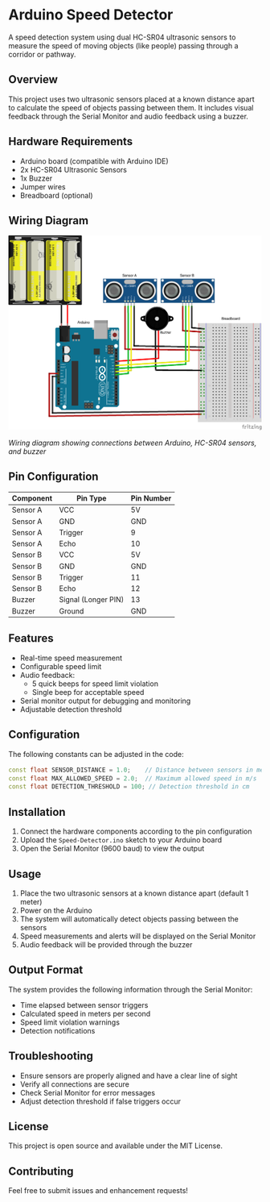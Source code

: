 # Arduino Speed Detector

A speed detection system using dual HC-SR04 ultrasonic sensors to measure the speed of moving objects (like people) passing through a corridor or pathway.

## Overview

This project uses two ultrasonic sensors placed at a known distance apart to calculate the speed of objects passing between them. It includes visual feedback through the Serial Monitor and audio feedback using a buzzer.

## Hardware Requirements

- Arduino board (compatible with Arduino IDE)
- 2x HC-SR04 Ultrasonic Sensors
- 1x Buzzer
- Jumper wires
- Breadboard (optional)

## Wiring Diagram

![Arduino Speed Detector Wiring Diagram](wiring-diagram.png)

*Wiring diagram showing connections between Arduino, HC-SR04 sensors, and buzzer*


## Pin Configuration

| Component | Pin Type | Pin Number |
|-----------|----------|------------|
| Sensor A  | VCC      | 5V         |
| Sensor A  | GND      | GND        |
| Sensor A  | Trigger  | 9          |
| Sensor A  | Echo     | 10         |
| Sensor B  | VCC      | 5V         |
| Sensor B  | GND      | GND        |
| Sensor B  | Trigger  | 11         |
| Sensor B  | Echo     | 12         |
| Buzzer    | Signal (Longer PIN) | 13 |
| Buzzer    | Ground   | GND        |

## Features

- Real-time speed measurement
- Configurable speed limit
- Audio feedback:
  - 5 quick beeps for speed limit violation
  - Single beep for acceptable speed
- Serial monitor output for debugging and monitoring
- Adjustable detection threshold

## Configuration

The following constants can be adjusted in the code:

```cpp
const float SENSOR_DISTANCE = 1.0;    // Distance between sensors in meters
const float MAX_ALLOWED_SPEED = 2.0;  // Maximum allowed speed in m/s
const float DETECTION_THRESHOLD = 100; // Detection threshold in cm
```

## Installation

1. Connect the hardware components according to the pin configuration
2. Upload the `Speed-Detector.ino` sketch to your Arduino board
3. Open the Serial Monitor (9600 baud) to view the output

## Usage

1. Place the two ultrasonic sensors at a known distance apart (default 1 meter)
2. Power on the Arduino
3. The system will automatically detect objects passing between the sensors
4. Speed measurements and alerts will be displayed on the Serial Monitor
5. Audio feedback will be provided through the buzzer

## Output Format

The system provides the following information through the Serial Monitor:
- Time elapsed between sensor triggers
- Calculated speed in meters per second
- Speed limit violation warnings
- Detection notifications

## Troubleshooting

- Ensure sensors are properly aligned and have a clear line of sight
- Verify all connections are secure
- Check Serial Monitor for error messages
- Adjust detection threshold if false triggers occur

## License

This project is open source and available under the MIT License.

## Contributing

Feel free to submit issues and enhancement requests! 